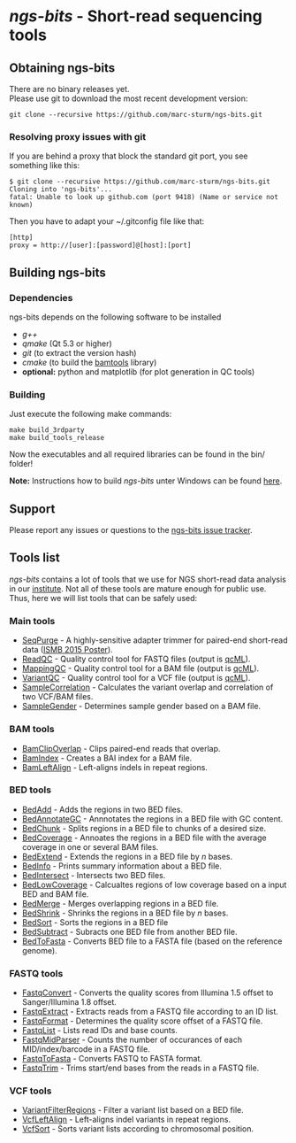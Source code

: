 # *ngs-bits* - Short-read sequencing tools


## Obtaining ngs-bits

There are no binary releases yet.  
Please use git to download the most recent development version:

    git clone --recursive https://github.com/marc-sturm/ngs-bits.git

### Resolving proxy issues with git

If you are behind a proxy that block the standard git port, you see something like this:

    $ git clone --recursive https://github.com/marc-sturm/ngs-bits.git
    Cloning into 'ngs-bits'...
    fatal: Unable to look up github.com (port 9418) (Name or service not known)

Then you have to adapt your ~/.gitconfig file like that:

    [http]
    proxy = http://[user]:[password]@[host]:[port]


## Building ngs-bits

### Dependencies

ngs-bits depends on the following software to be installed

* _g++_
* _qmake_ (Qt 5.3 or higher)
* _git_ (to extract the version hash)
* _cmake_ (to build the [bamtools](https://github.com/pezmaster31/bamtools) library)
* __optional:__ python and matplotlib (for plot generation in QC tools)

### Building

Just execute the following make commands:

    make build_3rdparty
	make build_tools_release

Now the executables and all required libraries can be found in the bin/ folder!

**Note:** Instructions how to build *ngs-bits* unter Windows can be found [here](doc/install_win.md).

## Support

Please report any issues or questions to the [ngs-bits issue 
tracker](https://github.com/marc-sturm/ngs-bits/issues).

## Tools list

_ngs-bits_ contains a lot of tools that we use for NGS short-read data analysis in our [institute](http://www.uni-tuebingen.de/Klinische_Genetik/start.html). Not all of these tools are mature enough for public use. Thus, here we will list tools that can be safely used:

### Main tools

* [SeqPurge](doc/tools/SeqPurge.md) - A highly-sensitive adapter trimmer for paired-end short-read data ([ISMB 2015 Poster](http://f1000research.com/posters/4-303)).
* [ReadQC](doc/tools/ReadQC.md) - Quality control tool for FASTQ files (output is [qcML](https://code.google.com/p/qcml/)).
* [MappingQC](doc/tools/MappingQC.md) - Quality control tool for a BAM file (output is [qcML](https://code.google.com/p/qcml/)).
* [VariantQC](doc/tools/VariantQC.md) - Quality control tool for a VCF file (output is [qcML](https://code.google.com/p/qcml/)).
* [SampleCorrelation](doc/tools/SampleCorrelation.md) - Calculates the variant overlap and correlation of two VCF/BAM files.
* [SampleGender](doc/tools/SampleGender.md) - Determines sample gender based on a BAM file.

### BAM tools

* [BamClipOverlap](doc/tools/BamClipOverlap.md) - Clips paired-end reads that overlap.
* [BamIndex](doc/tools/BamIndex.md) - Creates a BAI index for a BAM file.
* [BamLeftAlign](doc/tools/BamLeftAlign.md) - Left-aligns indels in repeat regions.

### BED tools

* [BedAdd](doc/tools/BedAdd.md) - Adds the regions in two BED files.
* [BedAnnotateGC](doc/tools/BedAnnotateGC.md) - Annnotates the regions in a BED file with GC content.
* [BedChunk](doc/tools/BedChunk.md) - Splits regions in a BED file to chunks of a desired size.
* [BedCoverage](doc/tools/BedCoverage.md) - Annoates the regions in a BED file with the average coverage in one or several BAM files.
* [BedExtend](doc/tools/BedExtend.md) - Extends the regions in a BED file by _n_ bases.
* [BedInfo](doc/tools/BedInfo.md) - Prints summary information about a BED file.
* [BedIntersect](doc/tools/BedIntersect.md) - Intersects two BED files.
* [BedLowCoverage](doc/tools/BedLowCoverage.md) - Calcualtes regions of low coverage based on a input BED and BAM file.
* [BedMerge](doc/tools/BedMerge.md) - Merges overlapping regions in a BED file.
* [BedShrink](doc/tools/BedShrink.md) - Shrinks the regions in a BED file by _n_ bases.
* [BedSort](doc/tools/BedSort.md) - Sorts the regions in a BED file
* [BedSubtract](doc/tools/BedSubtract.md) - Subracts one BED file from another BED file.
* [BedToFasta](doc/tools/BedToFasta.md) - Converts BED file to a FASTA file (based on the reference genome).

### FASTQ tools

* [FastqConvert](doc/tools/FastqConvert.md) - Converts the quality scores from Illumina 1.5 offset to Sanger/Illumina 1.8 offset. 
* [FastqExtract](doc/tools/FastqExtract.md) - Extracts reads from a FASTQ file according to an ID list.
* [FastqFormat](doc/tools/FastqFormat.md) - Determines the quality score offset of a FASTQ file.
* [FastqList](doc/tools/FastqList.md) - Lists read IDs and base counts.
* [FastqMidParser](doc/tools/FastqMidParser.md) - Counts the number of occurances of each MID/index/barcode in a FASTQ file.
* [FastqToFasta](doc/tools/FastqToFasta.md) - Converts FASTQ to FASTA format.
* [FastqTrim](doc/tools/FastqTrim.md) - Trims start/end bases from the reads in a FASTQ file.

### VCF tools

* [VariantFilterRegions](doc/tools/VariantFilterRegions.md) - Filter a variant list based on a BED file.
* [VcfLeftAlign](doc/tools/VcfLeftAlign.md) - Left-aligns indel variants in repeat regions.
* [VcfSort](doc/tools/VcfSort.md) - Sorts variant lists according to chromosomal position.
  

